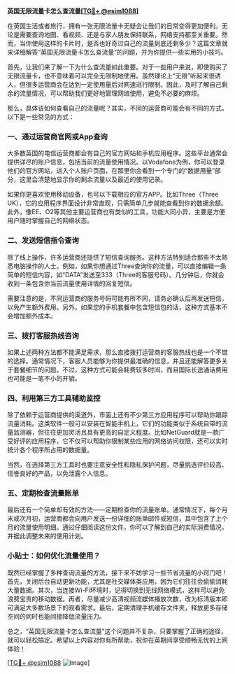 **英国无限流量卡怎么查流量[[TG💪+ @esim1088](https://t.me/s/esim1088)]**

在英国生活或者旅行，拥有一张无限流量卡无疑会让我们的日常变得更加便利。无论是需要查询地图、看视频、还是与家人朋友保持联系，网络支持都至关重要。然而，当你使用这样的卡片时，是否也好奇过自己的流量到底还剩多少？这篇文章就来详细解答“英国无限流量卡怎么查流量”的问题，并为你提供一些实用的小技巧。

首先，让我们来了解一下为什么查流量如此重要。对于一些用户来说，即使购买了无限流量卡，也不意味着可以完全无限制地使用。虽然理论上“无限”听起来很诱人，但很多运营商会在达到一定使用量后对网速进行限制。因此，及时了解自己剩余的流量情况，可以帮助我们更好地管理网络使用，避免不必要的麻烦。

那么，具体该如何查看自己的流量呢？其实，不同的运营商可能会有不同的方式。以下是一些常见的方式：

### 一、通过运营商官网或App查询

大多数英国的电信运营商都会有自己的官方网站和手机应用程序。这些平台通常会提供详尽的账户信息，包括当前的流量使用情况。以Vodafone为例，你可以登录他们的官方网站，进入个人账户页面，在那里你会看到一个专门的“数据用量”部分，这里会清楚地显示你的剩余流量以及最近的使用记录。

如果你更喜欢使用移动设备，也可以下载相应的官方APP。比如Three（Three UK），它的应用程序界面设计非常直观，只需简单几步就能查看到你的数据余额。此外，像EE、O2等其他主要运营商也有类似的工具，功能大同小异，主要是方便用户随时掌握自己的网络状态。

### 二、发送短信指令查询

除了线上操作，许多运营商还提供了短信查询服务。这种方法特别适合那些不太熟悉电脑操作的人士。例如，如果你想通过Three查询你的流量，可以直接编辑一条简单的短信内容，如“DATA”发送至333（Three的客服号码）。几分钟后，你就会收到一条包含你当前流量使用详情的回复短信。

需要注意的是，不同运营商的服务号码可能有所不同，请务必确认后再发送短信，以免产生额外费用。另外，如果您的手机套餐中包含短信包的话，这种方式基本不会增加额外成本。

### 三、拨打客服热线咨询

如果上述两种方法都不能满足需求，那么直接拨打运营商的客服热线也是一个不错的选择。通常情况下，客服人员能够为你提供最准确的信息，并且还能解答更多关于套餐细节的问题。不过，这种方式可能会耗费较多时间，而且国际长途通话费用也可能是一笔不小的开销。

### 四、利用第三方工具辅助监控

除了依赖于运营商提供的渠道外，市面上还有不少第三方应用程序可以帮助你跟踪流量消耗。这类软件一般可以安装在智能手机上，它们的功能类似于系统自带的流量监测器，但往往更加灵活且具有更高的自定义程度。比如NetGuard就是一款广受好评的应用程序，它不仅可以帮助你限制某些应用的网络访问权限，还可以实时统计各个程序所占用的数据量。

当然，在选择第三方工具时也要注意安全性和隐私保护问题，尽量挑选评价较高、信誉良好的产品，以免泄露个人信息。

### 五、定期检查流量账单

最后还有一个简单却有效的方法——定期检查你的流量账单。通常情况下，每个月末或次月初，运营商都会向用户发送一份详细的账单邮件或短信，其中包含了上个月的流量使用明细。通过仔细阅读这份文件，你可以了解到自己的实际消费情况，并据此调整未来的使用计划。

### 小贴士：如何优化流量使用？

既然已经掌握了多种查询流量的方法，接下来不妨学习一些节省流量的小窍门吧！首先，关闭后台自动更新功能，尤其是社交媒体类应用，因为它们往往会偷偷消耗大量数据。其次，当连接Wi-Fi环境时，记得切换到无线网络模式，这样可以避免浪费宝贵的移动数据。再者，尽量减少高清视频流媒体播放次数，改为标清版本即可满足大多数场景下的观看需求。最后，定期清理手机缓存文件夹，释放更多存储空间的同时也能间接降低流量压力。

总之，“英国无限流量卡怎么查流量”这个问题并不复杂，只要掌握了正确的途径，就可以轻松搞定。希望以上内容对你有所帮助，祝你在英期间享受顺畅无忧的上网体验！

[[TG💪+ @esim1088](https://t.me/s/esim1088) ![Image](https://i.postimg.cc/4NQfJmqS/Snipaste-2025-05-13-00-14-12.png)]